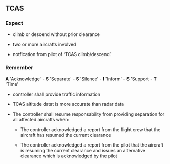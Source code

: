 ## TCAS

### Expect

- climb or descend without prior clearance

- two or more aircrafts involved

- notfication from pilot of ‘TCAS climb/descend’.

### Remember

**A** 'Acknowledge' - **S** 'Separate' - **S** 'Silence' - **I** 'Inform' - **S** 'Support - **T** 'Time'

- controller shall provide traffic information

- TCAS altitude datat is more accurate than radar data

- The controller shall resume responsability from providing separation for all affected aircrafts when:

    * The controller acknowledged a report from the flight crew that the aircraft has resumed the current clearance

    * The controller acknowledged a report from the pilot that the aircraft is resuming the current clearance and issues an alternative clearance which is acknowledged by the pilot
